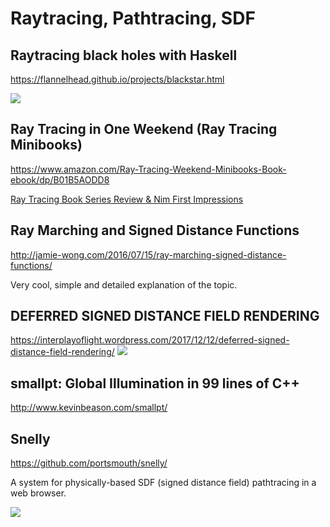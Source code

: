 # Raytracing, Pathtracing, SDF

## Raytracing black holes with Haskell
https://flannelhead.github.io/projects/blackstar.html

![](https://flannelhead.github.io/images/lensing-disk-bloomed-960.png)

## Ray Tracing in One Weekend (Ray Tracing Minibooks)
https://www.amazon.com/Ray-Tracing-Weekend-Minibooks-Book-ebook/dp/B01B5AODD8

[Ray Tracing Book Series Review & Nim First Impressions](https://16bpp.net/blog/post/ray-tracing-book-series-review-nim-first-impressions)

## Ray Marching and Signed Distance Functions
http://jamie-wong.com/2016/07/15/ray-marching-signed-distance-functions/

Very cool, simple and detailed explanation of the topic.


## DEFERRED SIGNED DISTANCE FIELD RENDERING
https://interplayoflight.wordpress.com/2017/12/12/deferred-signed-distance-field-rendering/
![](https://interplayoflight.files.wordpress.com/2017/12/rough.png?w=1320)

## smallpt: Global Illumination in 99 lines of C++
http://www.kevinbeason.com/smallpt/

## Snelly
https://github.com/portsmouth/snelly/

A system for physically-based SDF (signed distance field) pathtracing in a web browser.

![](https://github.com/portsmouth/snelly/raw/master/docs/screenshots/font_sdf_thumb.png)




